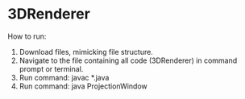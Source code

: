 # 3DRenderer
How to run:
   1. Download files, mimicking file structure.
   2. Navigate to the file containing all code (3DRenderer) in command prompt or terminal.
   3. Run command: javac *.java
   4. Run command: java ProjectionWindow
